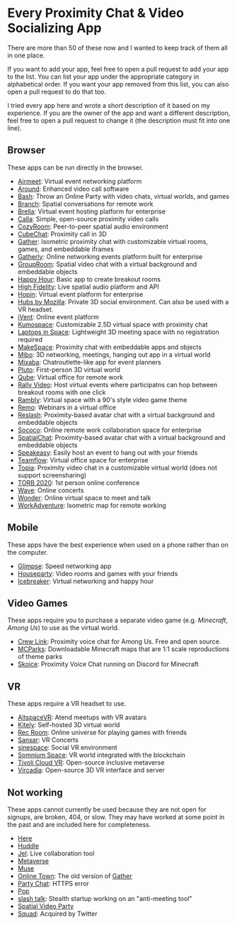 # Every Proximity Chat & Video Socializing App

There are more than 50 of these now and I wanted to keep track of them all in one place.

If you want to add your app, feel free to open a pull request to add your app to the list. You can list your app under the appropriate category in alphabetical order. If you want your app removed from this list, you can also open a pull request to do that too.

I tried every app here and wrote a short description of it based on my experience. If you are the owner of the app and want a different description, feel free to open a pull request to change it (the description must fit into one line).

## Browser

These apps can be run directly in the browser.

- [Airmeet](https://airmeet.com): Virtual event networking platform
- [Around](https://www.around.co/): Enhanced video call software
- [Bash](https://throwabash.com/): Throw an Online Party with video chats, virtual worlds, and games
- [Branch](https://branch.gg): Spatial conversations for remote work
- [Brella](https://www.brella.io/): Virtual event hosting platform for enterprise
- [Calla](https://calla.chat): Simple, open-source proximity video calls
- [CozyRoom](https://cozyroom.xyz): Peer-to-peer spatial audio environment
- [CubeChat](https://cubechat.io): Proximity call in 3D
- [Gather](https://gather.town): Isometric proximity chat with customizable virtual rooms, games, and embeddable iframes
- [Gatherly](https://gatherly.io): Online networking events platform built for enterprise
- [GroupRoom](https://grouproom.io): Spatial video chat with a virtual background and embeddable objects
- [Happy Hour](https://happyhour.ianwdavis.com): Basic app to create breakout rooms
- [High Fidelity](https://highfidelity.com): Live spatial audio platform and API
- [Hopin](https://hopin.to): Virtual event platform for enterprise
- [Hubs by Mozilla](https://hubs.mozilla.com/): Private 3D social environment. Can also be used with a VR headset.
- [iVent](https://ivent-uk.com): Online event platform
- [Kumospace](https://www.kumospace.com/): Customizable 2.5D virtual space with proximity chat
- [Laptops in Space](https://app.laptopsinspace.de): Lightweight 3D meeting space with no registration required
- [MakeSpace](https://makespace.fun): Proximity chat with embeddable apps and objects
- [Mibo](https://getmibo.com/): 3D networking, meetings, hanging out app in a virtual world
- [Mixaba](https://mixaba.com): Chatroutlette-like app for event planners
- [Pluto](https://pluto.video/): First-person 3D virtual world
- [Qube](https://qube.work): Virtual office for remote work
- [Rally Video](https://www.rally.video): Host virtual events where participatns can hop between breakout rooms with one click
- [Rambly](https://rambly.app): Virtual space with a 90's style video game theme
- [Remo](https://remo.co): Webinars in a virtual office
- [Reslash](https://reslash.co): Proximity-based avatar chat with a virtual background and embeddable objects
- [Sococo](https://sococo.com): Online remote work collaboration space for enterprise
- [SpatialChat](https://spatial.chat): Proximity-based avatar chat with a virtual background and embeddable objects
- [Speakeasy](https://speakeasy.co/): Easily host an event to hang out with your friends
- [Teamflow](https://teamflowhq.com): Virtual office space for enterprise
- [Topia](https://topia.io): Proximity video chat in a customizable virtual world (does not support screensharing)
- [TORB 2020](https://yorb.itp.io): 1st person online conference
- [Wave](https://wavexr.com): Online concerts
- [Wonder](https://wonder.me): Online virtual space to meet and talk
- [WorkAdventure](https://workadventu.re): Isometric map for remote working

## Mobile

These apps have the best experience when used on a phone rather than on the computer.

- [Glimpse](https://joinglimpse.com): Speed networking app
- [Houseparty](https://houseparty.com/): Video rooms and games with your friends
- [Icebreaker](https://icebreaker.video): Virtual networking and happy hour

## Video Games

These apps require you to purchase a separate video game (e.g. _Minecraft_, _Among Us_) to use as the virtual world.

- [Crew Link](https://github.com/ottomated/CrewLink): Proximity voice chat for Among Us. Free and open source.
- [MCParks](https://mcparks.us): Downloadable Minecraft maps that are 1:1 scale reproductions of theme parks 
- [Skoice](https://www.spigotmc.org/resources/skoice-proximity-voice-chat.82861/): Proximity Voice Chat running on Discord for Minecraft

## VR

These apps require a VR headset to use.

- [AltspaceVR](https://altvr.com): Atend meetups with VR avatars
- [Kitely](https://kitely.com): Self-hosted 3D virtual world
- [Rec Room](https://recroom.com): Online universe for playing games with friends
- [Sansar](https://sansar.com): VR Concerts
- [sinespace](https://sine.space/vr): Social VR environment
- [Somnium Space](https://somniumspace.com): VR world integrated with the blockchain
- [Tivoli Cloud VR](https://tivolicloud.com/): Open-source inclusive metaverse
- [Vircadia](https://vircadia.com): Open-source 3D VR interface and server

## Not working

These apps cannot currently be used because they are not open for signups, are broken, 404, or slow. They may have worked at some point in the past and are included here for completeness.

- [Here](https://here.fm)
- [Huddle](https://meet.huddlehq.io/)
- [Jel](https://jel.app): Live collaboration tool
- [Metaverse](https://metaversehq.com)
- [Muse](https://muze.nyc)
- [Online Town](https://theonline.town): The old version of [Gather](https://gather.town/)
- [Party Chat](https://party.vipshek.com/): HTTPS error
- [Pop](https://pop.com)
- [slash talk](https://slashtalk.com): Stealth startup working on an "anti-meeting tool"
- [Spatial Video Party](https://party.mookerj.ee/)
- [Squad](https://squadapp.io): Acquired by Twitter
